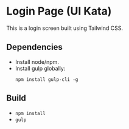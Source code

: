 # Login Page (UI Kata)
This is a login screen built using Tailwind CSS. 

## Dependencies
* Install node/npm. 
* Install gulp globally:
    ```
    npm install gulp-cli -g
    ```

## Build
* `npm install`
* `gulp`